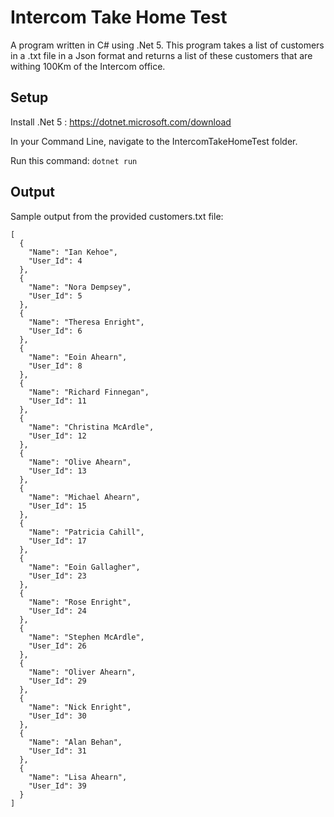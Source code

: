 # Intercom Take Home Test

A program written in C# using .Net 5. This program takes a list of customers in a .txt file in a Json format and returns a list of these customers that are withing 100Km of the Intercom office.

## 

## Setup

Install .Net 5 : https://dotnet.microsoft.com/download

In your Command Line, navigate to the IntercomTakeHomeTest folder.

Run this command: ```dotnet run```

## Output

Sample output from the provided customers.txt file:

``` 
[
  {
    "Name": "Ian Kehoe",
    "User_Id": 4
  },
  {
    "Name": "Nora Dempsey",
    "User_Id": 5
  },
  {
    "Name": "Theresa Enright",
    "User_Id": 6
  },
  {
    "Name": "Eoin Ahearn",
    "User_Id": 8
  },
  {
    "Name": "Richard Finnegan",
    "User_Id": 11
  },
  {
    "Name": "Christina McArdle",
    "User_Id": 12
  },
  {
    "Name": "Olive Ahearn",
    "User_Id": 13
  },
  {
    "Name": "Michael Ahearn",
    "User_Id": 15
  },
  {
    "Name": "Patricia Cahill",
    "User_Id": 17
  },
  {
    "Name": "Eoin Gallagher",
    "User_Id": 23
  },
  {
    "Name": "Rose Enright",
    "User_Id": 24
  },
  {
    "Name": "Stephen McArdle",
    "User_Id": 26
  },
  {
    "Name": "Oliver Ahearn",
    "User_Id": 29
  },
  {
    "Name": "Nick Enright",
    "User_Id": 30
  },
  {
    "Name": "Alan Behan",
    "User_Id": 31
  },
  {
    "Name": "Lisa Ahearn",
    "User_Id": 39
  }
]
```

